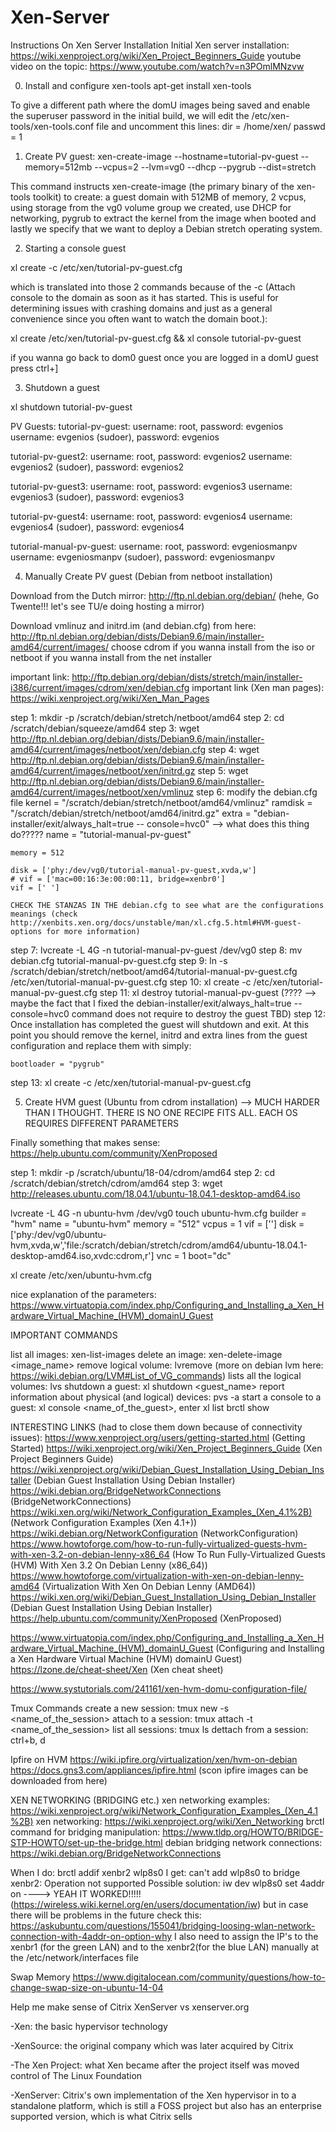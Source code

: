 # Xen-Server
Instructions On Xen Server Installation
Initial Xen server installation: https://wiki.xenproject.org/wiki/Xen_Project_Beginners_Guide
youtube video on the topic: https://www.youtube.com/watch?v=n3POmlMNzvw

0. Install and configure xen-tools
apt-get install xen-tools

To give a different path where the domU images being saved and enable the superuser password in the initial build, we will edit the /etc/xen-tools/xen-tools.conf file and uncomment this lines:
dir = /home/xen/
passwd = 1

1. Create PV guest:
xen-create-image --hostname=tutorial-pv-guest --memory=512mb --vcpus=2 --lvm=vg0 --dhcp --pygrub --dist=stretch

This command instructs xen-create-image (the primary binary of the xen-tools toolkit) to create:
a guest domain with 512MB of memory, 
2 vcpus, 
using storage from the vg0 volume group we created, 
use DHCP for networking, 
pygrub to extract the kernel from the image when booted and 
lastly we specify that we want to deploy a Debian stretch operating system.

2. Starting a console guest

xl create -c /etc/xen/tutorial-pv-guest.cfg

which is translated into those 2 commands because of the -c (Attach console to the domain as soon as it has started.  This is useful for determining issues with crashing domains and just as a general convenience since you often want to watch the domain boot.):

xl create /etc/xen/tutorial-pv-guest.cfg && xl console tutorial-pv-guest

if you wanna go back to dom0 guest once you are logged in a domU guest press ctrl+]

3. Shutdown a guest

xl shutdown tutorial-pv-guest

PV Guests:
tutorial-pv-guest:
username: root, password: evgenios
username: evgenios (sudoer), password: evgenios

tutorial-pv-guest2:
username: root, password: evgenios2
username: evgenios2 (sudoer), password: evgenios2

tutorial-pv-guest3:
username: root, password: evgenios3
username: evgenios3 (sudoer), password: evgenios3

tutorial-pv-guest4:
username: root, password: evgenios4
username: evgenios4 (sudoer), password: evgenios4

tutorial-manual-pv-guest:
username: root, password: evgeniosmanpv
username: evgeniosmanpv (sudoer), password: evgeniosmanpv

4. Manually Create PV guest (Debian from netboot installation)

Download from the Dutch mirror: http://ftp.nl.debian.org/debian/ (hehe, Go Twente!!! let's see TU/e doing hosting a mirror)

Download vmlinuz and initrd.im (and debian.cfg) from here: http://ftp.nl.debian.org/debian/dists/Debian9.6/main/installer-amd64/current/images/ choose cdrom if you wanna install from the iso or netboot if you wanna install from the net installer

important link: http://ftp.debian.org/debian/dists/stretch/main/installer-i386/current/images/cdrom/xen/debian.cfg
important link (Xen man pages): https://wiki.xenproject.org/wiki/Xen_Man_Pages

step 1: mkdir -p /scratch/debian/stretch/netboot/amd64
step 2: cd /scratch/debian/squeeze/amd64
step 3: wget http://ftp.nl.debian.org/debian/dists/Debian9.6/main/installer-amd64/current/images/netboot/xen/debian.cfg
step 4: wget http://ftp.nl.debian.org/debian/dists/Debian9.6/main/installer-amd64/current/images/netboot/xen/initrd.gz
step 5: wget http://ftp.nl.debian.org/debian/dists/Debian9.6/main/installer-amd64/current/images/netboot/xen/vmlinuz
step 6: modify the debian.cfg file
	kernel = "/scratch/debian/stretch/netboot/amd64/vmlinuz"
	ramdisk = "/scratch/debian/stretch/netboot/amd64/initrd.gz"
	extra = "debian-installer/exit/always_halt=true -- console=hvc0" --> what does this thing do?????
	name = "tutorial-manual-pv-guest"

	memory = 512

	disk = ['phy:/dev/vg0/tutorial-manual-pv-guest,xvda,w']
	# vif = ['mac=00:16:3e:00:00:11, bridge=xenbr0']
	vif = [' ']

	CHECK THE STANZAS IN THE debian.cfg to see what are the configurations meanings (check http://xenbits.xen.org/docs/unstable/man/xl.cfg.5.html#HVM-guest-options for more information)

step 7: lvcreate -L 4G -n tutorial-manual-pv-guest /dev/vg0
step 8: mv debian.cfg tutorial-manual-pv-guest.cfg
step 9: ln -s /scratch/debian/stretch/netboot/amd64/tutorial-manual-pv-guest.cfg /etc/xen/tutorial-manual-pv-guest.cfg
step 10: xl create -c /etc/xen/tutorial-manual-pv-guest.cfg
step 11: xl destroy tutorial-manual-pv-guest (???? --> maybe the fact that I fixed the debian-installer/exit/always_halt=true -- console=hvc0 command does not require to destroy the guest TBD)
step 12: Once installation has completed the guest will shutdown and exit. At this point you should remove the kernel, initrd and extra lines from the guest configuration and replace them with simply:

	bootloader = "pygrub"

step 13: xl create -c /etc/xen/tutorial-manual-pv-guest.cfg

5. Create HVM guest (Ubuntu from cdrom installation) --> MUCH HARDER THAN I THOUGHT. THERE IS NO ONE RECIPE FITS ALL. EACH OS REQUIRES DIFFERENT PARAMETERS

Finally something that makes sense: https://help.ubuntu.com/community/XenProposed

step 1: mkdir -p /scratch/ubuntu/18-04/cdrom/amd64
step 2: cd /scratch/debian/stretch/cdrom/amd64
step 3: wget http://releases.ubuntu.com/18.04.1/ubuntu-18.04.1-desktop-amd64.iso

lvcreate -L 4G -n ubuntu-hvm /dev/vg0
touch ubuntu-hvm.cfg
	builder = "hvm"
	name = "ubuntu-hvm"
	memory = "512"
	vcpus = 1
	vif = ['']
	disk = ['phy:/dev/vg0/ubuntu-hvm,xvda,w','file:/scratch/debian/stretch/cdrom/amd64/ubuntu-18.04.1-desktop-amd64.iso,xvdc:cdrom,r']
	vnc = 1
	boot="dc"

xl create /etc/xen/ubuntu-hvm.cfg

nice explanation of the parameters: https://www.virtuatopia.com/index.php/Configuring_and_Installing_a_Xen_Hardware_Virtual_Machine_(HVM)_domainU_Guest


IMPORTANT COMMANDS

list all images: xen-list-images
delete an image: xen-delete-image <image_name>
remove logical volume: lvremove <path of the logical_volume> (more on debian lvm here: https://wiki.debian.org/LVM#List_of_VG_commands)
lists all the logical volumes: lvs
shutdown a guest: xl shutdown <guest_name>
report information about physical (and logical) devices: pvs -a
start a console to a guest: xl console <name_of_the_guest>, enter
xl list
brctl show




INTERESTING LINKS (had to close them down because of connectivity issues):
https://www.xenproject.org/users/getting-started.html (Getting Started)
https://wiki.xenproject.org/wiki/Xen_Project_Beginners_Guide (Xen Project Beginners Guide)
https://wiki.xenproject.org/wiki/Debian_Guest_Installation_Using_Debian_Installer (Debian Guest Installation Using Debian Installer)
https://wiki.debian.org/BridgeNetworkConnections (BridgeNetworkConnections)
https://wiki.xen.org/wiki/Network_Configuration_Examples_(Xen_4.1%2B) (Network Configuration Examples (Xen 4.1+))
https://wiki.debian.org/NetworkConfiguration (NetworkConfiguration)
https://www.howtoforge.com/how-to-run-fully-virtualized-guests-hvm-with-xen-3.2-on-debian-lenny-x86_64 (How To Run Fully-Virtualized Guests (HVM) With Xen 3.2 On Debian Lenny (x86_64))
https://www.howtoforge.com/virtualization-with-xen-on-debian-lenny-amd64 (Virtualization With Xen On Debian Lenny (AMD64))
https://wiki.xen.org/wiki/Debian_Guest_Installation_Using_Debian_Installer (Debian Guest Installation Using Debian Installer)
https://help.ubuntu.com/community/XenProposed (XenProposed)

https://www.virtuatopia.com/index.php/Configuring_and_Installing_a_Xen_Hardware_Virtual_Machine_(HVM)_domainU_Guest (Configuring and Installing a Xen Hardware Virtual Machine (HVM) domainU Guest)
https://lzone.de/cheat-sheet/Xen (Xen cheat sheet)


https://www.systutorials.com/241161/xen-hvm-domu-configuration-file/

Tmux Commands
create a new session: tmux new -s <name_of_the_session>
attach to a session: tmux attach -t <name_of_the_session>
list all sessions: tmux ls
dettach from a session: ctrl+b, d

Ipfire on HVM
https://wiki.ipfire.org/virtualization/xen/hvm-on-debian
https://docs.gns3.com/appliances/ipfire.html (scon ipfire images can be downloaded from here)


XEN NETWORKING (BRIDGING etc.)
xen networking examples: https://wiki.xenproject.org/wiki/Network_Configuration_Examples_(Xen_4.1%2B)
xen networking: https://wiki.xenproject.org/wiki/Xen_Networking
brctl command for bridging manipulation: https://www.tldp.org/HOWTO/BRIDGE-STP-HOWTO/set-up-the-bridge.html
debian bridging network connections: https://wiki.debian.org/BridgeNetworkConnections

When I do: brctl addif xenbr2 wlp8s0 I get: can't add wlp8s0 to bridge xenbr2: Operation not supported
Possible solution: iw dev wlp8s0 set 4addr on ----> YEAH IT WORKED!!!!! (https://wireless.wiki.kernel.org/en/users/documentation/iw) but in case there will be problems in the future check this: https://askubuntu.com/questions/155041/bridging-loosing-wlan-network-connection-with-4addr-on-option-why
I also need to assign the IP's to the xenbr1 (for the green LAN) and to the xenbr2(for the blue LAN) manually at the /etc/network/interfaces file


Swap Memory
https://www.digitalocean.com/community/questions/how-to-change-swap-size-on-ubuntu-14-04

Help me make sense of Citrix XenServer vs xenserver.org

-Xen: the basic hypervisor technology

-XenSource: the original company which was later acquired by Citrix

-The Xen Project: what Xen became after the project itself was moved control of The Linux Foundation

-XenServer: Citrix's own implementation of the Xen hypervisor in to a standalone platform, which is still a FOSS project but also has an enterprise supported version, which is what Citrix sells

